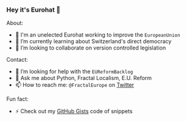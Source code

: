 ### Hey it's Eurohat 👋
About:
- 🔭 I'm an unelected Eurohat working to improve the `EuropeanUnion`
- 🌱 I’m currently learning about Switzerland's direct democracy
- 👯 I’m looking to collaborate on version controlled legislation

Contact:
- 🤔 I’m looking for help with the `EUReformBacklog`
- 💬 Ask me about Python, Fractal Localism, E.U. Reform
- 📫 How to reach me: `@FractalEurope` on [Twitter](https://twitter.com/FractalEurope)

Fun fact:
- ⚡ Check out my [GitHub Gists](https://gist.github.com/FractalEurope) code of snippets

<!--
**FractalEurope/FractalEurope** is a ✨ _special_ ✨ repository because its `README.md` (this file) appears on your GitHub profile.
Here are some ideas to get you started:
-->
